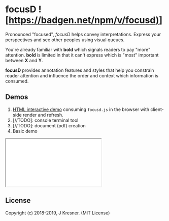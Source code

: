 focusD ![[https://badgen.net/npm/v/focusd)](https://www.npmjs.com/package/focusd)]
==================

Pronounced "focused", *focusD* helps convey interpretations. Express your perspectives and see other peoples using visual queues.

You're already familiar with **bold** which signals readers
to pay "more" attention. **bold** is limited in that it can't express 
which is "most" important between **X** and **Y**. 

**focusD** provides annotation features and styles that help you 
constrain reader attention and influence the order and context
which information is consumed. 

Demos
------------------

<!-- 
### In the wild
[](/)
-->

1. [HTML interactive demo](/demo/index.html) consuming `focusd.js` in the browser with client-side render and refresh.
1. [//TODO]: console terminal tool
1. [//TODO]: document (pdf) creation
1. Basic demo
<iframe src="/demo/basic.html"></iframe>

<!-- 
Usage / API
------------------

Basic
```
```

[DOCS]() -->


## License

Copyright (c) 2018-2019, J Kresner. (MIT License)
